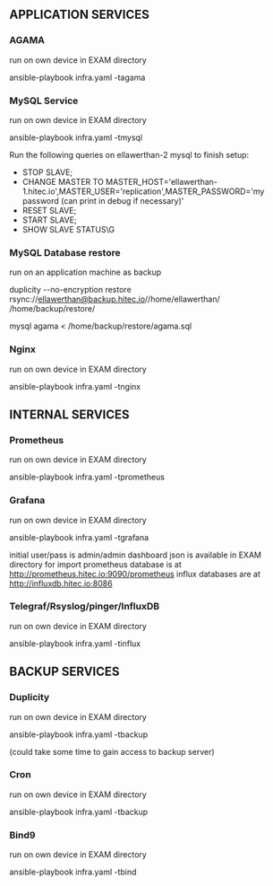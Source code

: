## APPLICATION SERVICES
### AGAMA
run on own device in EXAM directory

ansible-playbook infra.yaml -tagama

### MySQL Service
run on own device in EXAM directory

ansible-playbook infra.yaml -tmysql

Run the following queries on ellawerthan-2 mysql to finish setup:
 - STOP SLAVE;
 - CHANGE MASTER TO MASTER_HOST='ellawerthan-1.hitec.io',MASTER_USER='replication',MASTER_PASSWORD='my password (can print in debug if necessary)'
 - RESET SLAVE;
 - START SLAVE;
 - SHOW SLAVE STATUS\G

### MySQL Database restore
run on an application machine as backup

duplicity --no-encryption restore rsync://ellawerthan@backup.hitec.io//home/ellawerthan/ /home/backup/restore/

mysql agama < /home/backup/restore/agama.sql

### Nginx
run on own device in EXAM directory

ansible-playbook infra.yaml -tnginx

## INTERNAL SERVICES
### Prometheus
run on own device in EXAM directory

ansible-playbook infra.yaml -tprometheus

### Grafana
run on own device in EXAM directory

ansible-playbook infra.yaml -tgrafana

initial user/pass is admin/admin
dashboard json is available in EXAM directory for import
prometheus database is at http://prometheus.hitec.io:9090/prometheus
influx databases are at http://influxdb.hitec.io:8086

### Telegraf/Rsyslog/pinger/InfluxDB
run on own device in EXAM directory

ansible-playbook infra.yaml -tinflux

## BACKUP SERVICES

### Duplicity
run on own device in EXAM directory

ansible-playbook infra.yaml -tbackup

(could take some time to gain access to backup server)

### Cron
run on own device in EXAM directory

ansible-playbook infra.yaml -tbackup

### Bind9
run on own device in EXAM directory

ansible-playbook infra.yaml -tbind
